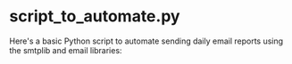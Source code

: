 # script_to_automate.py
Here's a basic Python script to automate sending daily email reports using the smtplib and email libraries:
